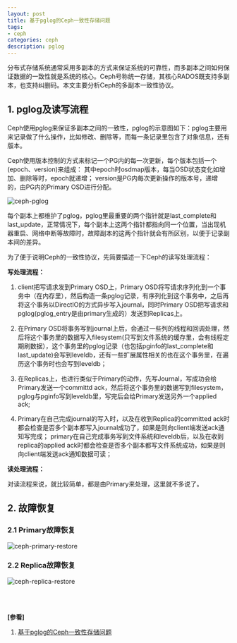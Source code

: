 ```yaml
---
layout: post
title: 基于pglog的Ceph一致性存储问题
tags:
- ceph
categories: ceph
description: pglog
---
```


分布式存储系统通常采用多副本的方式来保证系统的可靠性，而多副本之间如何保证数据的一致性就是系统的核心。Ceph号称统一存储，其核心RADOS既支持多副本，也支持纠删码。本文主要分析Ceph的多副本一致性协议。

<!-- more -->

## 1. pglog及读写流程

Ceph使用pglog来保证多副本之间的一致性，pglog的示意图如下：pglog主要用来记录做了什么操作，比如修改、删除等，而每一条记录里包含了对象信息，还有版本。

Ceph使用版本控制的方式来标记一个PG内的每一次更新，每个版本包括一个(epoch、version)来组成： 其中epoch时osdmap版本，每当OSD状态变化如增加、删除等时，epoch就递增； version是PG内每次更新操作的版本号，递增的，由PG内的Primary OSD进行分配。

![ceph-pglog](https://ivanzz1001.github.io/records/assets/img/ceph/pg/ceph_pglog.png)

每个副本上都维护了pglog，pglog里最重要的两个指针就是last_complete和last_update，正常情况下，每个副本上这两个指针都指向同一个位置，当出现机器重启、网络中断等故障时，故障副本的这两个指针就会有所区别，以便于记录副本间的差异。

为了便于说明Ceph的一致性协议，先简要描述一下Ceph的读写处理流程：

**写处理流程：**

1) client把写请求发到Primary OSD上，Primary OSD将写请求序列化到一个事务中（在内存里），然后构造一条pglog记录，有序列化到这个事务中，之后再将这个事务以DirectIO的方式异步写入journal，同时Primary OSD把写请求和pglog(pglog_entry是由primary生成的）发送到Replicas上。

2) 在Primary OSD将事务写到journal上后，会通过一些列的线程和回调处理，然后将这个事务里的数据写入filesystem(只写到文件系统的缓存里，会有线程定期刷数据），这个事务里的pglog记录（也包括pginfo的last_complete和last_update)会写到leveldb，还有一些扩展属性相关的也在这个事务里，在遍历这个事务时也会写到leveldb；

3) 在Replicas上，也进行类似于Primary的动作，先写Journal，写成功会给Primary发送一个committd ack，然后将这个事务里的数据写到filesystem， pglog与pginfo写到leveldb里，写完后会给Primary发送另外一个applied ack;

4) Primary在自己完成journal的写入时，以及在收到Replica的committed ack时都会检查是否多个副本都写入journal成功了，如果是则向client端发送ack通知写完成； primary在自己完成事务写到文件系统和leveldb后，以及在收到replica的applied ack时都会检查是否多个副本都写文件系统成功，如果是则向client端发送ack通知数据可读；

**读处理流程：**

对读流程来说，就比较简单，都是由Primary来处理，这里就不多说了。

## 2. 故障恢复

### 2.1 Primary故障恢复

![ceph-primary-restore](https://ivanzz1001.github.io/records/assets/img/ceph/pg/ceph_primay_restore.png)

### 2.2 Replica故障恢复

![ceph-replica-restore](https://ivanzz1001.github.io/records/assets/img/ceph/pg/ceph_replica_restore.png)


<br />
<br />

**[参看]**

1. [基于pglog的Ceph一致性存储问题](http://udn.yyuap.com/thread-103051-1-1.html)

<br />
<br />
<br />

